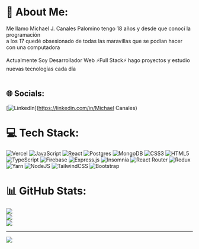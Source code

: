 # 🧑 About Me:
Me llamo Michael J. Canales Palomino tengo 18 años y desde que conocí la programación <br>a los 17 quedé obsesionado de todas las maravillas que se podían hacer con una computadora<br><br>Actualmente Soy Desarrollador Web ⚡Full Stack⚡ hago proyectos y estudio nuevas tecnologías cada día<br><br>


## 🌐 Socials:
[![LinkedIn](https://img.shields.io/badge/LinkedIn-%230077B5.svg?logo=linkedin&logoColor=white)](https://linkedin.com/in/Michael Canales) 

# 💻 Tech Stack:
![Vercel](https://img.shields.io/badge/vercel-%23000000.svg?style=flat-square&logo=vercel&logoColor=white) ![JavaScript](https://img.shields.io/badge/javascript-%23323330.svg?style=flat-square&logo=javascript&logoColor=%23F7DF1E) ![React](https://img.shields.io/badge/react-%2320232a.svg?style=flat-square&logo=react&logoColor=%2361DAFB) ![Postgres](https://img.shields.io/badge/postgres-%23316192.svg?style=flat-square&logo=postgresql&logoColor=white) ![MongoDB](https://img.shields.io/badge/MongoDB-%234ea94b.svg?style=flat-square&logo=mongodb&logoColor=white) ![CSS3](https://img.shields.io/badge/css3-%231572B6.svg?style=flat-square&logo=css3&logoColor=white) ![HTML5](https://img.shields.io/badge/html5-%23E34F26.svg?style=flat-square&logo=html5&logoColor=white) ![TypeScript](https://img.shields.io/badge/typescript-%23007ACC.svg?style=flat-square&logo=typescript&logoColor=white) ![Firebase](https://img.shields.io/badge/firebase-%23039BE5.svg?style=flat-square&logo=firebase) ![Express.js](https://img.shields.io/badge/express.js-%23404d59.svg?style=flat-square&logo=express&logoColor=%2361DAFB) ![Insomnia](https://img.shields.io/badge/Insomnia-black?style=flat-square&logo=insomnia&logoColor=5849BE) ![React Router](https://img.shields.io/badge/React_Router-CA4245?style=flat-square&logo=react-router&logoColor=white) ![Redux](https://img.shields.io/badge/redux-%23593d88.svg?style=flat-square&logo=redux&logoColor=white) ![Yarn](https://img.shields.io/badge/yarn-%232C8EBB.svg?style=flat-square&logo=yarn&logoColor=white) ![NodeJS](https://img.shields.io/badge/node.js-6DA55F?style=flat-square&logo=node.js&logoColor=white) ![TailwindCSS](https://img.shields.io/badge/tailwindcss-%2338B2AC.svg?style=flat-square&logo=tailwind-css&logoColor=white) ![Bootstrap](https://img.shields.io/badge/bootstrap-%23563D7C.svg?style=flat-square&logo=bootstrap&logoColor=white)
# 📊 GitHub Stats:
![](https://github-readme-stats.vercel.app/api?username=Miiichael6&theme=dark&hide_border=false&include_all_commits=false&count_private=false)<br/>
![](https://github-readme-streak-stats.herokuapp.com/?user=Miiichael6&theme=dark&hide_border=false)<br/>
![](https://github-readme-stats.vercel.app/api/top-langs/?username=Miiichael6&theme=dark&hide_border=false&include_all_commits=false&count_private=false&layout=compact)

---
[![](https://visitcount.itsvg.in/api?id=Miiichael6&icon=0&color=0)](https://visitcount.itsvg.in)

<!-- Proudly created with GPRM ( https://gprm.itsvg.in ) -->
